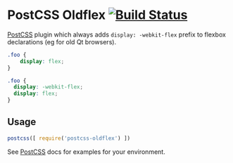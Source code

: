 # PostCSS Oldflex [![Build Status][ci-img]][ci]

[PostCSS] plugin which always adds `display: -webkit-flex` prefix to flexbox declarations (eg for old Qt browsers).

[PostCSS]: https://github.com/postcss/postcss
[ci-img]:  https://travis-ci.org/whostolemyhat/postcss-oldflex.svg
[ci]:      https://travis-ci.org/whostolemyhat/postcss-oldflex

```css
.foo {
    display: flex;
}
```

```css
.foo {
  display: -webkit-flex;
  display: flex;
}
```

## Usage

```js
postcss([ require('postcss-oldflex') ])
```

See [PostCSS] docs for examples for your environment.
